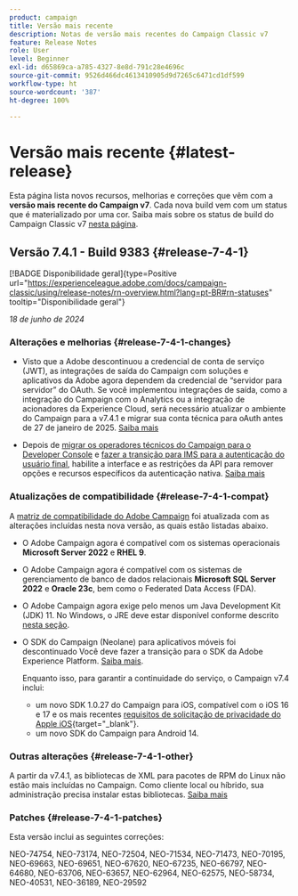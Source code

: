 ```yaml
---
product: campaign
title: Versão mais recente
description: Notas de versão mais recentes do Campaign Classic v7
feature: Release Notes
role: User
level: Beginner
exl-id: d65869ca-a785-4327-8e8d-791c28e4696c
source-git-commit: 9526d466dc4613410905d9d7265c6471cd1df599
workflow-type: ht
source-wordcount: '387'
ht-degree: 100%

---
```


# Versão mais recente {#latest-release}

Esta página lista novos recursos, melhorias e correções que vêm com a **versão mais recente do Campaign v7**. Cada nova build vem com um status que é materializado por uma cor. Saiba mais sobre os status de build do Campaign Classic v7 [nesta página](rn-overview.md).

## Versão 7.4.1 - Build 9383 {#release-7-4-1}

[!BADGE Disponibilidade geral]{type=Positive url="https://experienceleague.adobe.com/docs/campaign-classic/using/release-notes/rn-overview.html?lang=pt-BR#rn-statuses" tooltip="Disponibilidade geral"}

_18 de junho de 2024_

### Alterações e melhorias {#release-7-4-1-changes}

* Visto que a Adobe descontinuou a credencial de conta de serviço (JWT), as integrações de saída do Campaign com soluções e aplicativos da Adobe agora dependem da credencial de “servidor para servidor” do OAuth. Se você implementou integrações de saída, como a integração do Campaign com o Analytics ou a integração de acionadores da Experience Cloud, será necessário atualizar o ambiente do Campaign para a v7.4.1 e migrar sua conta técnica para oAuth antes de 27 de janeiro de 2025. [Saiba mais](../../integrations/using/oauth-technical-account.md)

* Depois de [migrar os operadores técnicos do Campaign para o Developer Console](../../technotes/using/ims-migration.md) e [fazer a transição para IMS para a autenticação do usuário final](../../technotes/using/migrate-users-to-ims.md), habilite a interface e as restrições da API para remover opções e recursos específicos da autenticação nativa. [Saiba mais](../../technotes/using/impact-ims-migration.md)


### Atualizações de compatibilidade {#release-7-4-1-compat}

A [matriz de compatibilidade do Adobe Campaign](compatibility-matrix.md) foi atualizada com as alterações incluídas nesta nova versão, as quais estão listadas abaixo.

* O Adobe Campaign agora é compatível com os sistemas operacionais **Microsoft Server 2022** e **RHEL 9**.

* O Adobe Campaign agora é compatível com os sistemas de gerenciamento de banco de dados relacionais **Microsoft SQL Server 2022** e **Oracle 23c**, bem como o Federated Data Access (FDA).

* O Adobe Campaign agora exige pelo menos um Java Development Kit (JDK) 11. No Windows, o JRE deve estar disponível conforme descrito [nesta seção](../../installation/using/application-server.md#jdk).

* O SDK do Campaign (Neolane) para aplicativos móveis foi descontinuado Você deve fazer a transição para o SDK da Adobe Experience Platform. [Saiba mais](deprecated-features.md).

  Enquanto isso, para garantir a continuidade do serviço, o Campaign v7.4 inclui:

   * um novo SDK 1.0.27 do Campaign para iOS, compatível com o iOS 16 e 17 e os mais recentes [requisitos de solicitação de privacidade do Apple iOS](https://developer.apple.com/news/?id=r1henawx){target="_blank"}.
   * um novo SDK do Campaign para Android 14.

### Outras alterações {#release-7-4-1-other}

A partir da v7.4.1, as bibliotecas de XML para pacotes de RPM do Linux não estão mais incluídas no Campaign. Como cliente local ou híbrido, sua administração precisa instalar estas bibliotecas. [Saiba mais](../../installation/using/installing-packages-with-linux.md)

### Patches {#release-7-4-1-patches}

Esta versão inclui as seguintes correções:

NEO-74754, NEO-73174, NEO-72504, NEO-71534, NEO-71473, NEO-70195, NEO-69663, NEO-69651, NEO-67620, NEO-67235, NEO-66797, NEO-64680, NEO-63706, NEO-63657, NEO-62964, NEO-62575, NEO-58734, NEO-40531, NEO-36189, NEO-29592


